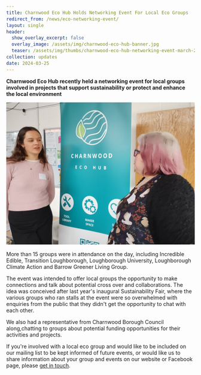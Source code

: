 ```yaml
---
title: Charnwood Eco Hub Holds Networking Event For Local Eco Groups
redirect_from: /news/eco-networking-event/
layout: single
header:
  show_overlay_excerpt: false
  overlay_image: /assets/img/charnwood-eco-hub-banner.jpg
  teaser: /assets/img/thumbs/charnwood-eco-hub-networking-event-march-2024-small.jpg
collection: updates
date: 2024-03-25
---
```


**Charnwood Eco Hub recently held a networking event for local groups involved in projects that support sustainability or protect and enhance the local environment**

![Charnwood Eco Hub networking event](/assets/img/charnwood-eco-hub-networking-event-march-2024-small.jpg)

More than 15 groups were in attendance on the day, including  Incredible Edible, Transition Loughborough, Loughborough University, Loughborough Climate Action and Barrow Greener Living Group.

The event was intended to offer local groups the opportunity to make connections and talk about potential cross over and collaborations. The idea was conceived after last year's inaugural Sustainability Fair, where the various groups who ran stalls at the event were so overwhelmed with enquiries from the public that they didn't get the opportunity to chat with each other.

We also had a representative from Charnwood Borough Council along,chatting to groups about potential funding opportunities for their activities and projects.

If you're involved with a local eco group and would like to be included on our mailing list to be kept informed of future events, or would like us to share information about your group and events on our website or Facebook page, please [get in touch](/contact).

